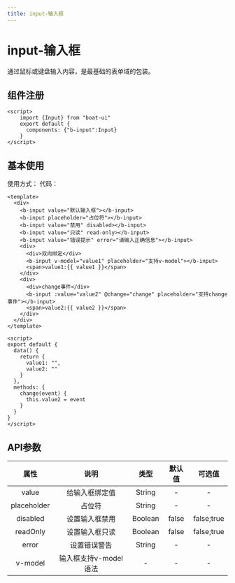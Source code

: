 ```yaml
---
title: input-输入框
---
```


# input-输入框
通过鼠标或键盘输入内容，是最基础的表单域的包装。
## 组件注册
```vue
<script>
    import {Input} from "boat-ui"
    export default {
      components: {"b-input":Input}
    }
</script>
```
## 基本使用
使用方式：
<ClientOnly>
  <input-demo></input-demo>
</ClientOnly>
代码：
```vue
<template>
  <div>
    <b-input value="默认输入框"></b-input>
    <b-input placeholder="占位符"></b-input>
    <b-input value="禁用" disabled></b-input>
    <b-input value="只读" read-only></b-input>
    <b-input value="错误提示" error="请输入正确信息"></b-input>
    <div>
      <div>双向绑定</div>
      <b-input v-model="value1" placeholder="支持v-model"></b-input>
      <span>value1:{{ value1 }}</span>
    </div>
    <div>
      <div>change事件</div>
      <b-input :value="value2" @change="change" placeholder="支持change事件"></b-input>
      <span>value2:{{ value2 }}</span>
    </div>
  </div>
</template>

<script>
export default {
  data() {
    return {
      value1: "",
      value2: ""
    }
  },
  methods: {
    change(event) {
      this.value2 = event
    }
  }
}
</script>
```
## API参数
|属性|说明|类型|默认值|可选值|
|:---:|:---:|:---:|:---:|:---:|
|value|给输入框绑定值|String|-|-|
|placeholder|占位符|String|-|-|
|disabled|设置输入框禁用|Boolean|false|false;true|
|readOnly|设置输入框只读|Boolean|false|false;true|
|error|设置错误警告|String|-|-|
|v-model|输入框支持v-model语法|-|-|-|
